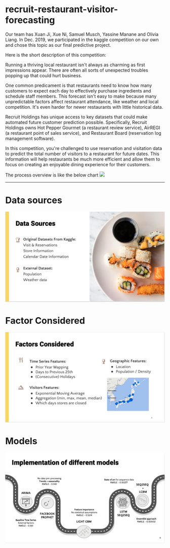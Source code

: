 # recruit-restaurant-visitor-forecasting

Our team has Xuan Ji, Xue Ni, Samuel Musch, Yassine Manane and Olivia Liang. In Dec. 2019, we participated in the kaggle competition on our own and chose this topic as our final predictive project.

Here is the short description of this competition: 

Running a thriving local restaurant isn't always as charming as first impressions appear. There are often all sorts of unexpected troubles popping up that could hurt business.

One common predicament is that restaurants need to know how many customers to expect each day to effectively purchase ingredients and schedule staff members. This forecast isn't easy to make because many unpredictable factors affect restaurant attendance, like weather and local competition. It's even harder for newer restaurants with little historical data.

Recruit Holdings has unique access to key datasets that could make automated future customer prediction possible. Specifically, Recruit Holdings owns Hot Pepper Gourmet (a restaurant review service), AirREGI (a restaurant point of sales service), and Restaurant Board (reservation log management software).

In this competition, you're challenged to use reservation and visitation data to predict the total number of visitors to a restaurant for future dates. This information will help restaurants be much more efficient and allow them to focus on creating an enjoyable dining experience for their customers.


The process overview is like the below chart
![](https://hackernoon.com/hn-images/1*oU3LAye3LxFcHg0UePmbSA.png)





------

# Data sources

![image-20200201213440994](README.assets/image-20200201213440994.png)



# Factor Considered

![image-20200201213514847](README.assets/image-20200201213514847.png)



# Models

![image-20200201213531243](README.assets/image-20200201213531243.png)



